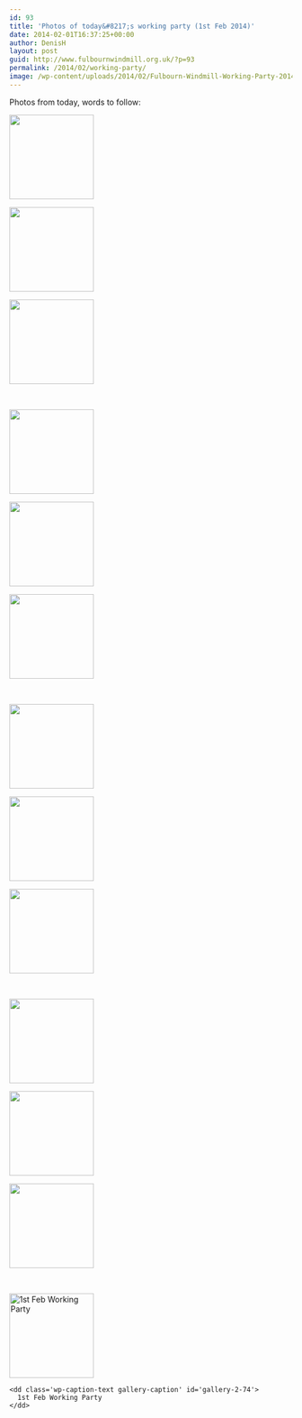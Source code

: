 ```yaml
---
id: 93
title: 'Photos of today&#8217;s working party (1st Feb 2014)'
date: 2014-02-01T16:37:25+00:00
author: DenisH
layout: post
guid: http://www.fulbournwindmill.org.uk/?p=93
permalink: /2014/02/working-party/
image: /wp-content/uploads/2014/02/Fulbourn-Windmill-Working-Party-2014-02-01-14.jpg
---
```

<!--break-->
Photos from today, words to follow:

<div id='gallery-2' class='gallery galleryid-93 gallery-columns-3 gallery-size-thumbnail'>
  <dl class='gallery-item'>
    <dt class='gallery-icon portrait'>
      <a href='http://www.fulbournwindmill.org.uk/fulbourn-windmill-working-party-2014-02-01-05/'><img width="150" height="150" src="http://www.fulbournwindmill.org.uk/wp-content/uploads/2014/02/Fulbourn-Windmill-Working-Party-2014-02-01-05-150x150.jpg" class="attachment-thumbnail size-thumbnail" alt="" /></a>
    </dt>
  </dl>
  
  <dl class='gallery-item'>
    <dt class='gallery-icon landscape'>
      <a href='http://www.fulbournwindmill.org.uk/fulbourn-windmill-working-party-2014-02-01-04/'><img width="150" height="150" src="http://www.fulbournwindmill.org.uk/wp-content/uploads/2014/02/Fulbourn-Windmill-Working-Party-2014-02-01-04-150x150.jpg" class="attachment-thumbnail size-thumbnail" alt="" /></a>
    </dt>
  </dl>
  
  <dl class='gallery-item'>
    <dt class='gallery-icon landscape'>
      <a href='http://www.fulbournwindmill.org.uk/fulbourn-windmill-working-party-2014-02-01-03/'><img width="150" height="150" src="http://www.fulbournwindmill.org.uk/wp-content/uploads/2014/02/Fulbourn-Windmill-Working-Party-2014-02-01-03-150x150.jpg" class="attachment-thumbnail size-thumbnail" alt="" /></a>
    </dt>
  </dl>
  
  <br style="clear: both" />
  
  <dl class='gallery-item'>
    <dt class='gallery-icon landscape'>
      <a href='http://www.fulbournwindmill.org.uk/fulbourn-windmill-working-party-2014-02-01-02/'><img width="150" height="150" src="http://www.fulbournwindmill.org.uk/wp-content/uploads/2014/02/Fulbourn-Windmill-Working-Party-2014-02-01-02-150x150.jpg" class="attachment-thumbnail size-thumbnail" alt="" /></a>
    </dt>
  </dl>
  
  <dl class='gallery-item'>
    <dt class='gallery-icon landscape'>
      <a href='http://www.fulbournwindmill.org.uk/fulbourn-windmill-working-party-2014-02-01-01/'><img width="150" height="150" src="http://www.fulbournwindmill.org.uk/wp-content/uploads/2014/02/Fulbourn-Windmill-Working-Party-2014-02-01-01-150x150.jpg" class="attachment-thumbnail size-thumbnail" alt="" /></a>
    </dt>
  </dl>
  
  <dl class='gallery-item'>
    <dt class='gallery-icon landscape'>
      <a href='http://www.fulbournwindmill.org.uk/fulbourn-windmill-working-party-2014-02-01-13/'><img width="150" height="150" src="http://www.fulbournwindmill.org.uk/wp-content/uploads/2014/02/Fulbourn-Windmill-Working-Party-2014-02-01-13-150x150.jpg" class="attachment-thumbnail size-thumbnail" alt="" /></a>
    </dt>
  </dl>
  
  <br style="clear: both" />
  
  <dl class='gallery-item'>
    <dt class='gallery-icon landscape'>
      <a href='http://www.fulbournwindmill.org.uk/fulbourn-windmill-working-party-2014-02-01-12/'><img width="150" height="150" src="http://www.fulbournwindmill.org.uk/wp-content/uploads/2014/02/Fulbourn-Windmill-Working-Party-2014-02-01-12-150x150.jpg" class="attachment-thumbnail size-thumbnail" alt="" /></a>
    </dt>
  </dl>
  
  <dl class='gallery-item'>
    <dt class='gallery-icon portrait'>
      <a href='http://www.fulbournwindmill.org.uk/fulbourn-windmill-working-party-2014-02-01-11/'><img width="150" height="150" src="http://www.fulbournwindmill.org.uk/wp-content/uploads/2014/02/Fulbourn-Windmill-Working-Party-2014-02-01-11-150x150.jpg" class="attachment-thumbnail size-thumbnail" alt="" /></a>
    </dt>
  </dl>
  
  <dl class='gallery-item'>
    <dt class='gallery-icon portrait'>
      <a href='http://www.fulbournwindmill.org.uk/fulbourn-windmill-working-party-2014-02-01-10/'><img width="150" height="150" src="http://www.fulbournwindmill.org.uk/wp-content/uploads/2014/02/Fulbourn-Windmill-Working-Party-2014-02-01-10-150x150.jpg" class="attachment-thumbnail size-thumbnail" alt="" /></a>
    </dt>
  </dl>
  
  <br style="clear: both" />
  
  <dl class='gallery-item'>
    <dt class='gallery-icon portrait'>
      <a href='http://www.fulbournwindmill.org.uk/fulbourn-windmill-working-party-2014-02-01-08/'><img width="150" height="150" src="http://www.fulbournwindmill.org.uk/wp-content/uploads/2014/02/Fulbourn-Windmill-Working-Party-2014-02-01-08-150x150.jpg" class="attachment-thumbnail size-thumbnail" alt="" /></a>
    </dt>
  </dl>
  
  <dl class='gallery-item'>
    <dt class='gallery-icon landscape'>
      <a href='http://www.fulbournwindmill.org.uk/fulbourn-windmill-working-party-2014-02-01-16/'><img width="150" height="150" src="http://www.fulbournwindmill.org.uk/wp-content/uploads/2014/02/Fulbourn-Windmill-Working-Party-2014-02-01-16-150x150.jpg" class="attachment-thumbnail size-thumbnail" alt="" /></a>
    </dt>
  </dl>
  
  <dl class='gallery-item'>
    <dt class='gallery-icon landscape'>
      <a href='http://www.fulbournwindmill.org.uk/fulbourn-windmill-working-party-2014-02-01-15/'><img width="150" height="150" src="http://www.fulbournwindmill.org.uk/wp-content/uploads/2014/02/Fulbourn-Windmill-Working-Party-2014-02-01-15-150x150.jpg" class="attachment-thumbnail size-thumbnail" alt="" /></a>
    </dt>
  </dl>
  
  <br style="clear: both" />
  
  <dl class='gallery-item'>
    <dt class='gallery-icon landscape'>
      <a href='http://www.fulbournwindmill.org.uk/fulbourn-windmill-working-party-2014-02-01-14/'><img width="150" height="150" src="http://www.fulbournwindmill.org.uk/wp-content/uploads/2014/02/Fulbourn-Windmill-Working-Party-2014-02-01-14-150x150.jpg" class="attachment-thumbnail size-thumbnail" alt="1st Feb Working Party" aria-describedby="gallery-2-74" /></a>
    </dt>
    
    <dd class='wp-caption-text gallery-caption' id='gallery-2-74'>
      1st Feb Working Party
    </dd>
  </dl>
  
  <br style='clear: both' />
</div>
